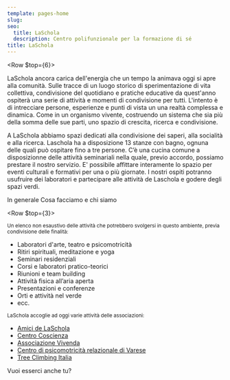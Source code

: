 ```yaml
---
template: pages-home
slug: 
seo:
  title: LaSchola
  description: Centro polifunzionale per la formazione di sé
title: LaSchola
---
```


<Row $top={6}>
<Col md={6} $initial>

LaSchola ancora carica dell'energia che un tempo la animava oggi si apre alla comunità. Sulle tracce di un luogo storico di sperimentazione di vita collettiva, condivisione del quotidiano e pratiche educative da quest'anno ospiterà una serie di attività e momenti di condivisione per tutti. L'intento è di intrecciare persone, esperienze e punti di vista un una realtà complessa e dinamica. Come in un organismo vivente, costruendo un sistema che sia più della somma delle sue parti, uno spazio di crescita, ricerca e condivisione.

</Col>
<Col md={6}>

A LaSchola abbiamo spazi dedicati alla condivisione dei saperi, alla socialità e alla ricerca. Laschola ha a disposizione 13 stanze con bagno, ognuna delle quali può ospitare fino a tre persone. C’è una cucina comune a disposizionne delle attività seminariali nella quale, previo accordo, possiamo prestare il nostro servizio. E' possibile affittare interamente lo spazio per eventi culturali e formativi per una o più giornate. I nostri ospiti potranno usufruire dei laboratori e partecipare alle attività de Laschola e godere degli spazi verdi.

</Col>
</Row>

<SectionTitle>In generale</SectionTitle>
<SectionSubtitle>Cosa facciamo e chi siamo</SectionSubtitle>

<Row $top={3}>
<Col md={6}>

<small>Un elenco non esaustivo delle attività che potrebbero svolgersi in questo ambiente, previa condivisione delle finalità:</small>

<div>

- Laboratori d'arte, teatro e psicomotricità
- Ritiri spirituali, meditazione e yoga
- Seminari residenziali
- Corsi e laboratori pratico-teorici
- Riunioni e team building
- Attività fisica all’aria aperta
- Presentazioni e conferenze
- Orti e attività nel verde
- ecc.

</div>

</Col>
<Col md={6}>

<small>LaSchola accoglie ad oggi varie attività delle associazioni:</small>

<div>

- [Amici de LaSchola](/partners/amici-de-laschola)
- [Centro Coscienza](/partners/centro-coscienza)
- [Associazione Vivenda](/partners/associazione-vivenda)
- [Centro di psicomotricità relazionale di Varese](/partners/centro-studi-di-psicomotricità-relazionale)
- [Tree Climbing Italia](/partners/tree-climbing-italia)

</div>

<ButtonLink href="/contatti">Vuoi esserci anche tu?</ButtonLink>

</Col>
</Row>

